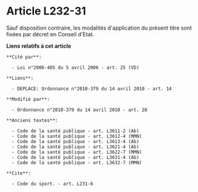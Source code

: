 # Article L232-31

Sauf disposition contraire, les modalités d'application du présent titre sont fixées par décret en Conseil d'Etat.

**Liens relatifs à cet article**

	**Cité par**:

	  - Loi n°2006-405 du 5 avril 2006 - art. 25 (VD)

	**Liens**:

	  - DEPLACE: Ordonnance n°2010-379 du 14 avril 2010 - art. 14

	**Modifié par**:

	  - Ordonnance n°2010-379 du 14 avril 2010 - art. 28

	**Anciens textes**:

	  - Code de la santé publique - art. L3611-2 (Ab)
	  - Code de la santé publique - art. L3612-4 (MMN)
	  - Code de la santé publique - art. L3613-4 (Ab)
	  - Code de la santé publique - art. L3621-4 (Ab)
	  - Code de la santé publique - art. L3622-7 (MMN)
	  - Code de la santé publique - art. L3631-4 (Ab)
	  - Code de la santé publique - art. L3632-7 (MMN)

	**Cite**:

	  - Code du sport. - art. L231-6

